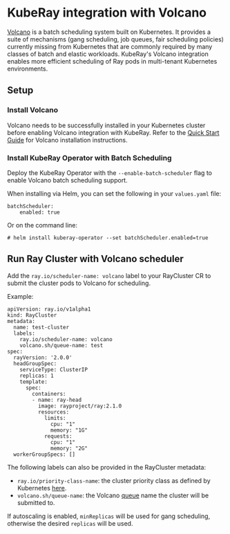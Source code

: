 # KubeRay integration with Volcano

[Volcano](https://github.com/volcano-sh/volcano) is a batch scheduling system built on Kubernetes. It provides a suite of mechanisms (gang scheduling, job queues, fair scheduling policies) currently missing from Kubernetes that are commonly required by many classes of batch and elastic workloads. KubeRay's Volcano integration enables more efficient scheduling of Ray pods in multi-tenant Kubernetes environments.

## Setup

### Install Volcano

Volcano needs to be successfully installed in your Kubernetes cluster before enabling Volcano integration with KubeRay. Refer to the [Quick Start Guide](https://github.com/volcano-sh/volcano#quick-start-guide)  for Volcano installation instructions.

### Install KubeRay Operator with Batch Scheduling

Deploy the KubeRay Operator with the `--enable-batch-scheduler` flag to enable Volcano batch scheduling support.

When installing via Helm, you can set the following in your `values.yaml` file:

```
batchScheduler:
    enabled: true
```

Or on the command line:

```
# helm install kuberay-operator --set batchScheduler.enabled=true
```

## Run Ray Cluster with Volcano scheduler

Add the `ray.io/scheduler-name: volcano` label to your RayCluster CR to submit the cluster pods to Volcano for scheduling.

Example:

```
apiVersion: ray.io/v1alpha1
kind: RayCluster
metadata:
  name: test-cluster
  labels:
    ray.io/scheduler-name: volcano
    volcano.sh/queue-name: test
spec:
  rayVersion: '2.0.0'
  headGroupSpec:
    serviceType: ClusterIP
    replicas: 1
    template:
      spec:
        containers:
        - name: ray-head
          image: rayproject/ray:2.1.0
          resources:
            limits:
              cpu: "1"
              memory: "1G"
            requests:
              cpu: "1"
              memory: "2G"
  workerGroupSpecs: []
```

The following labels can also be provided in the RayCluster metadata:

- `ray.io/priority-class-name`: the cluster priority class as defined by Kubernetes [here](https://kubernetes.io/docs/concepts/scheduling-eviction/pod-priority-preemption/#priorityclass).
- `volcano.sh/queue-name`: the Volcano [queue](https://volcano.sh/en/docs/queue/) name the cluster will be submitted to.

If autoscaling is enabled, `minReplicas` will be used for gang scheduling, otherwise the desired `replicas` will be used.
